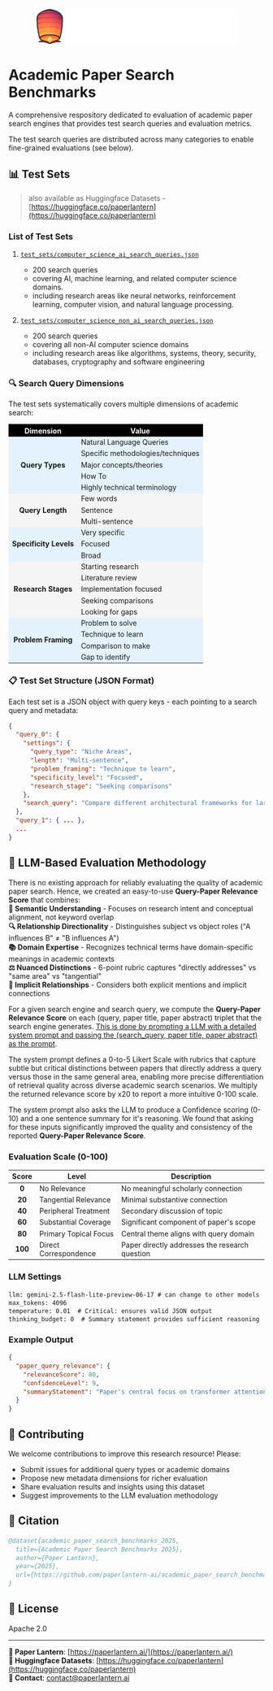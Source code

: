 <div align="center">
  <img src="logo_with_name_white.png" alt="Logo" width="400"/>
</div>

# Academic Paper Search Benchmarks

A comprehensive respository dedicated to evaluation of academic paper search engines that provides test search queries and evaluation metrics.

The test search queries are distributed across many categories to enable fine-grained evaluations (see below).

<!---
fields, query type, query lengths, problem framing, specificity level and reseach stage (see below for details).-->

## 📊 Test Sets
> also available as Huggingface Datasets - [https://huggingface.co/paperlantern](https://huggingface.co/paperlantern)

### List of Test Sets
1. [`test_sets/computer_science_ai_search_queries.json`](https://github.com/paperlantern-ai/academic_paper_search_benchmarks/blob/main/test_sets/computer_science_ai_search_queries.json)

    - 200 search queries
    - covering AI, machine learning, and related computer science domains.  
    - including research areas like neural networks, reinforcement learning, computer vision, and natural language processing.

2. [`test_sets/computer_science_non_ai_search_queries.json`](https://github.com/paperlantern-ai/academic_paper_search_benchmarks/blob/main/test_sets/computer_science_non_ai_search_queries.json)
    - 200 search queries
    - covering all non-AI computer science domains
    - including research areas like algorithms, systems, theory, security, databases, cryptography and software engineering


### 🔍 Search Query Dimensions

The test sets systematically covers multiple dimensions of academic search:

<table>
<tr style="background-color: #000000; color: white;">
<th>Dimension</th>
<th>Value</th>
</tr>
<tr style="background-color: #e3f2fd;">
<td rowspan="5" style="text-align: center; vertical-align: middle; background-color: #e3f2fd;"><strong>Query Types</strong></td>
<td>Natural Language Queries</td>
</tr>
<tr style="background-color: #e3f2fd;">
<td>Specific methodologies/techniques</td>
</tr>
<tr style="background-color: #e3f2fd;">
<td>Major concepts/theories</td>
</tr>
<tr style="background-color: #e3f2fd;">
<td>How To</td>
</tr>
<tr style="background-color: #e3f2fd;">
<td>Highly technical terminology</td>
</tr>
<tr style="background-color: #f5f5f5;">
<td rowspan="3" style="text-align: center; vertical-align: middle; background-color: #f5f5f5;"><strong>Query Length</strong></td>
<td>Few words</td>
</tr>
<tr style="background-color: #f5f5f5;">
<td>Sentence</td>
</tr>
<tr style="background-color: #f5f5f5;">
<td>Multi-sentence</td>
</tr>
<tr style="background-color: #e3f2fd;">
<td rowspan="3" style="text-align: center; vertical-align: middle; background-color: #e3f2fd;"><strong>Specificity Levels</strong></td>
<td>Very specific</td>
</tr>
<tr style="background-color: #e3f2fd;">
<td>Focused</td>
</tr>
<tr style="background-color: #e3f2fd;">
<td>Broad</td>
</tr>
<tr style="background-color: #f5f5f5;">
<td rowspan="5" style="text-align: center; vertical-align: middle; background-color: #f5f5f5;"><strong>Research Stages</strong></td>
<td>Starting research</td>
</tr>
<tr style="background-color: #f5f5f5;">
<td>Literature review</td>
</tr>
<tr style="background-color: #f5f5f5;">
<td>Implementation focused</td>
</tr>
<tr style="background-color: #f5f5f5;">
<td>Seeking comparisons</td>
</tr>
<tr style="background-color: #f5f5f5;">
<td>Looking for gaps</td>
</tr>
<tr style="background-color: #e3f2fd;">
<td rowspan="4" style="text-align: center; vertical-align: middle; background-color: #e3f2fd;"><strong>Problem Framing</strong></td>
<td>Problem to solve</td>
</tr>
<tr style="background-color: #e3f2fd;">
<td>Technique to learn</td>
</tr>
<tr style="background-color: #e3f2fd;">
<td>Comparison to make</td>
</tr>
<tr style="background-color: #e3f2fd;">
<td>Gap to identify</td>
</tr>
</table>

### 📋 Test Set Structure (JSON Format)
Each test set is a JSON object with query keys - each pointing to a search query and metadata:
```json
{
  "query_0": {
    "settings": {
      "query_type": "Niche Areas",
      "length": "Multi-sentence",
      "problem_framing": "Technique to learn",
      "specificity_level": "Focused",
      "research_stage": "Seeking comparisons"
    },
    "search_query": "Compare different architectural frameworks for large language model agents, focusing on their respective strengths in complex task execution. What are the trade-offs between single-LLM and multi-agent systems for real-world problem-solving, particularly concerning efficiency and robustness?"
  },
  "query_1": { ... },
  ...
}
```

## 🤖 LLM-Based Evaluation Methodology
There is no existing approach for reliably evaluating the quality of academic paper search. Hence, we created an easy-to-use **Query-Paper Relevance Score** that combines:  
**🧠 Semantic Understanding** - Focuses on research intent and conceptual alignment, not keyword overlap  
**🔍 Relationship Directionality** - Distinguishes subject vs object roles ("A influences B" ≠ "B influences A")  
**📚 Domain Expertise** - Recognizes technical terms have domain-specific meanings in academic contexts  
**⚖️ Nuanced Distinctions** - 6-point rubric captures "directly addresses" vs "same area" vs "tangential"   
**🎯 Implicit Relationships** - Considers both explicit mentions and implicit connections

For a given search engine and search query, we compute the **Query-Paper Relevance Score** on each (query, paper title, paper abstract) triplet that the search engine generates. [This is done by prompting a LLM with a detailed system prompt and passing the (search_query, paper title, paper abstract) as the prompt](https://github.com/paperlantern-ai/academic_paper_search_benchmarks/blob/main/evaluation_prompts.py).

The system prompt defines a 0-to-5 Likert Scale with rubrics that capture subtle but critical distinctions between papers that directly address a query versus those in the same general area, enabling more precise differentiation of retrieval quality across diverse academic search scenarios. We multiply the returned relevance score by x20 to report a more intuitive 0-100 scale.

The system prompt also asks the LLM to produce a Confidence scoring (0-10) and a one sentence summary for it's reasoning. We found that asking for these inputs significantly improved the quality and consistency of the reported **Query-Paper Relevance Score**.

### Evaluation Scale (0-100)

| Score | Level | Description |
|:-------:|-------|-------------|
| **0** | No Relevance | No meaningful scholarly connection |
| **20** | Tangential Relevance | Minimal substantive connection |
| **40** | Peripheral Treatment | Secondary discussion of topic |
| **60** | Substantial Coverage | Significant component of paper's scope |
| **80** | Primary Topical Focus | Central theme aligns with query domain |
| **100** | Direct Correspondence | Paper directly addresses the research question |

### LLM Settings
```
llm: gemini-2.5-flash-lite-preview-06-17 # can change to other models
max_tokens: 4096
temperature: 0.01  # Critical: ensures valid JSON output
thinking_budget: 0  # Summary statement provides sufficient reasoning
```

### Example Output

```json
{
  "paper_query_relevance": {
    "relevanceScore": 80,
    "confidenceLevel": 9,
    "summaryStatement": "Paper's central focus on transformer attention mechanisms directly relates to query about long sequence implementation."
  }
}
```

## 🤝 Contributing

We welcome contributions to improve this research resource! Please:
- Submit issues for additional query types or academic domains
- Propose new metadata dimensions for richer evaluation
- Share evaluation results and insights using this dataset
- Suggest improvements to the LLM evaluation methodology

## 📄 Citation

```bibtex
@dataset{academic_paper_search_benchmarks_2025,
  title={Academic Paper Search Benchmarks 2025},
  author={Paper Lantern},
  year={2025},
  url={https://github.com/paperlantern-ai/academic_paper_search_benchmarks}
}
```

## 📜 License
Apache 2.0

---
**🏮 Paper Lantern**: [https://paperlantern.ai/](https://paperlantern.ai/)  
**🔗 Huggingface Datasets**: [https://huggingface.co/paperlantern](https://huggingface.co/paperlantern)  
**📧 Contact**: contact@paperlantern.ai
